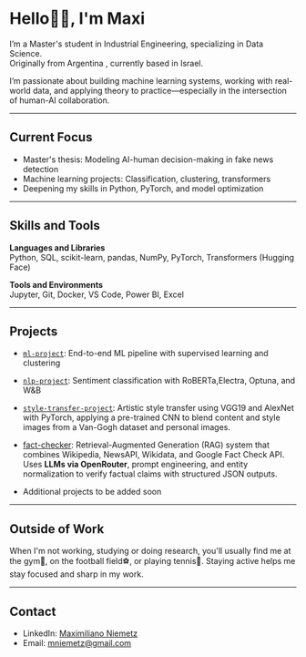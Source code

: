 # Hello🙋‍♂️, I'm Maxi

I’m a Master's student in Industrial Engineering, specializing in Data Science.  
Originally from Argentina , currently based in Israel.

I’m passionate about building machine learning systems, working with real-world data, and applying theory to practice—especially in the intersection of human-AI collaboration.

---

## Current Focus

- Master's thesis: Modeling AI-human decision-making in fake news detection  
- Machine learning projects: Classification, clustering, transformers  
- Deepening my skills in Python, PyTorch, and model optimization

---

## Skills and Tools

**Languages and Libraries**  
Python, SQL, scikit-learn, pandas, NumPy, PyTorch, Transformers (Hugging Face)

**Tools and Environments**  
Jupyter, Git, Docker, VS Code, Power BI, Excel

---

## Projects

- [`ml-project`](https://github.com/Maxidn/ml-project): End-to-end ML pipeline with supervised learning and clustering
- [`nlp-project`](https://github.com/Maxidn/nlp-project): Sentiment classification with RoBERTa,Electra, Optuna, and W&B
- [`style-transfer-project`](https://github.com/Maxidn/style-transfer-project): Artistic style transfer using VGG19 and AlexNet with PyTorch, applying a pre-trained CNN to blend content and style images from a Van-Gogh dataset and personal images.
- [fact-checker](https://github.com/Maxidn/fact_checker): Retrieval-Augmented Generation (RAG) system that combines Wikipedia, NewsAPI, Wikidata, and Google Fact Check API. Uses **LLMs via OpenRouter**, prompt engineering, and entity normalization to verify factual claims with structured JSON outputs. 

- Additional projects to be added soon

---
## Outside of Work

When I'm not working, studying or doing research, you'll usually find me at the gym💪, on the football field⚽, or playing tennis🎾. Staying active helps me stay focused and sharp in my work.


---

## Contact

- LinkedIn: [Maximiliano Niemetz](https://www.linkedin.com/in/maximiliano-niemetz/)
- Email: mniemetz@gmail.com
